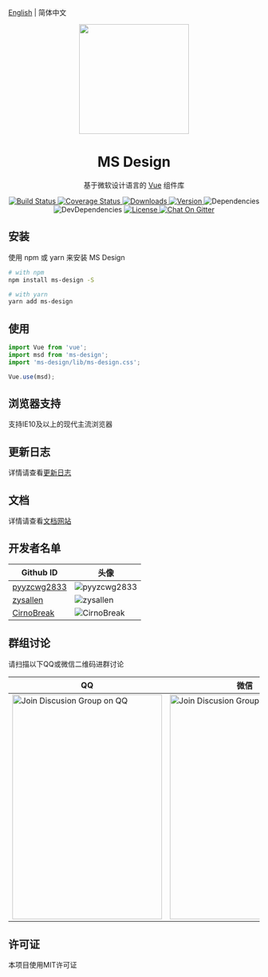 [English](./README.md) | 简体中文

<p align="center" style="text-align:center;">
    <a href="https://ms-design.github.io/">
        <img width="220" src="https://raw.githubusercontent.com/ms-design/ms-design/master/docs/.vuepress/public/logo.png">
    </a>
</p>

<h1 align="center" style="text-align:center;">MS Design</h1>

<p align="center" style="text-align:center;margin: 10px 0;">
    基于微软设计语言的 <a href="https://cn.vuejs.org/">Vue</a> 组件库
</p>

<p align="center" style="text-align:center;">
    <a href="https://travis-ci.com/ms-design/ms-design">
        <img src="https://img.shields.io/travis/com/ms-design/ms-design.svg?style=flat-square" alt="Build Status">
    </a>
    <a href="https://codecov.io/gh/ms-design/ms-design">
        <img src="https://img.shields.io/codecov/c/github/ms-design/ms-design.svg?style=flat-square" alt="Coverage Status">
    </a>
    <a href="https://npmcharts.com/compare/ms-design?minimal=true">
        <img src="https://img.shields.io/npm/dm/ms-design.svg?style=flat-square" alt="Downloads">
    </a>
    <a href="https://www.npmjs.com/package/ms-design">
        <img src="https://img.shields.io/npm/v/ms-design.svg?style=flat-square" alt="Version">
    </a>
    <a>
        <img src="https://img.shields.io/david/ms-design/ms-design.svg?style=flat-square" alt="Dependencies">
    </a>
    <a>
        <img src="https://img.shields.io/david/dev/ms-design/ms-design.svg?style=flat-square" alt="DevDependencies">
    </a>
    <a href="https://www.npmjs.com/package/ms-design">
        <img src="https://img.shields.io/npm/l/ms-design.svg?style=flat-square" alt="License">
    </a>
    <a href="https://gitter.im/ms-design/ms-design">
        <img src="https://img.shields.io/gitter/room/ms-design/ms-design.svg?style=flat-square" alt="Chat On Gitter">
    </a>
</p>

## 安装

使用 npm 或 yarn 来安装 MS Design

```bash
# with npm
npm install ms-design -S

# with yarn
yarn add ms-design
```

## 使用

```javascript
import Vue from 'vue';
import msd from 'ms-design';
import 'ms-design/lib/ms-design.css';

Vue.use(msd);
```

## 浏览器支持

支持IE10及以上的现代主流浏览器

## 更新日志

详情请查看[更新日志](https://github.com/ms-design/ms-design/blob/master/CHANGELOG.zh-CN.md)

## 文档

详情请查看[文档网站](https://ms-design.github.io/)

## 开发者名单
| Github ID | 头像 |
| ------------ | ------------ |
| [pyyzcwg2833](https://github.com/pyyzcwg2833 "pyyzcwg2833") | ![pyyzcwg2833](https://avatars3.githubusercontent.com/u/24390069?s=60&v=4 "pyyzcwg2833") |
| [zysallen](https://github.com/zysallen "zysallen") | ![zysallen](https://avatars3.githubusercontent.com/u/23287111?s=60&v=4 "zysallen") |
| [CirnoBreak](https://github.com/CirnoBreak "CirnoBreak") | ![CirnoBreak](https://avatars3.githubusercontent.com/u/18510256?s=60&v=4 "CirnoBreak") |

## 群组讨论

请扫描以下QQ或微信二维码进群讨论

| QQ | 微信 |
| ------------ | ------------ |
| <img src="https://download-1252831689.file.myqcloud.com/ms-design/qq.png" alt="Join Discusion Group on QQ"  width="300" height="450"> | <img src="https://download-1252831689.file.myqcloud.com/ms-design/wechat.png" alt="Join Discusion Group on Wechat" width="300" height="450"> |

## 许可证

本项目使用MIT许可证